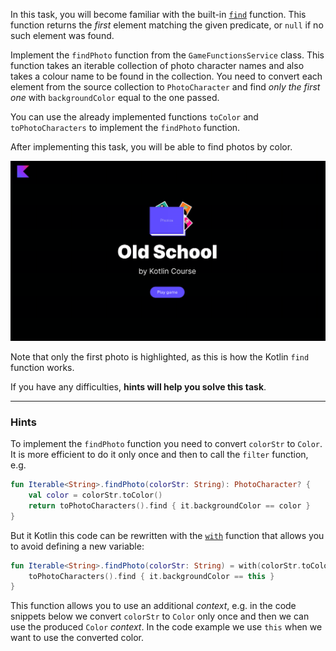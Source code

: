 In this task, you will become familiar with the built-in [`find`](https://kotlinlang.org/api/latest/jvm/stdlib/kotlin.collections/find.html) function. 
This function returns the _first_ element matching the given predicate, 
or `null` if no such element was found.

Implement the `findPhoto` function from the `GameFunctionsService` class.
This function takes an iterable collection of photo character names and 
also takes a colour name to be found in the collection.
You need to convert each element from the source collection to `PhotoCharacter` 
and find _only the first one_ with `backgroundColor` equal to the one passed.

You can use the already implemented functions `toColor` and `toPhotoCharacters` to implement the `findPhoto` function.

After implementing this task, you will be able to find photos by color.

<div class="hint" title="Push me to view the expected state of the application after completing this task">

![Current state](../../utils/src/main/resources/images/old/school/states/state_2.gif)

</div>

Note that only the first photo is highlighted, as this is how the Kotlin `find` function works.

If you have any difficulties, **hints will help you solve this task**.

----

### Hints

<div class="hint" title="Push me to learn with function">

To implement the `findPhoto` function you need to convert `colorStr` to `Color`. 
It is more efficient to do it only once and then to call the `filter` function, e.g.
```kotlin
fun Iterable<String>.findPhoto(colorStr: String): PhotoCharacter? {
    val color = colorStr.toColor()
    return toPhotoCharacters().find { it.backgroundColor == color }
}
```

But it Kotlin this code can be rewritten with the [`with`](https://kotlinlang.org/api/latest/jvm/stdlib/kotlin/with.html) function that allows you 
to avoid defining a new variable:
```kotlin
fun Iterable<String>.findPhoto(colorStr: String) = with(colorStr.toColor()) {
    toPhotoCharacters().find { it.backgroundColor == this }
}
```

This function allows you to use an additional _context_, e.g. in the code snippets below 
we convert `colorStr` to `Color` only once and then we can use the produced `Color` _context_.
In the code example we use `this` when we want to use the converted color.
</div>